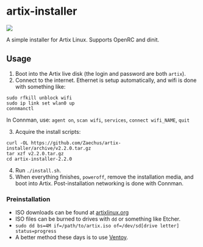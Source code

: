 # artix-installer

![](https://img.shields.io/badge/OS-Artix%20Linux-blue?logo=Artix+Linux)

A simple installer for Artix Linux. Supports OpenRC and dinit.

## Usage

1. Boot into the Artix live disk (the login and password are both `artix`).
2. Connect to the internet. Ethernet is setup automatically, and wifi is done with something like:
```
sudo rfkill unblock wifi
sudo ip link set wlan0 up
connmanctl
```
In Connman, use: `agent on`, `scan wifi`, `services`, `connect wifi_NAME`, `quit`

3. Acquire the install scripts:
```
curl -OL https://github.com/Zaechus/artix-installer/archive/v2.2.0.tar.gz
tar xzf v2.2.0.tar.gz
cd artix-installer-2.2.0
```
4. Run `./install.sh`.
5. When everything finishes, `poweroff`, remove the installation media, and boot into Artix. Post-installation networking is done with Connman.

### Preinstallation

* ISO downloads can be found at [artixlinux.org](https://artixlinux.org/download.php)
* ISO files can be burned to drives with `dd` or something like Etcher.
* `sudo dd bs=4M if=/path/to/artix.iso of=/dev/sd[drive letter] status=progress`
* A better method these days is to use [Ventoy](https://www.ventoy.net/en/index.html).
